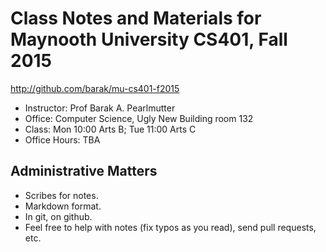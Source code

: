 Class Notes and Materials for Maynooth University CS401, Fall 2015
==================================================================

http://github.com/barak/mu-cs401-f2015

* Instructor: Prof Barak A. Pearlmutter
* Office: Computer Science, Ugly New Building room 132
* Class: Mon 10:00 Arts B; Tue 11:00 Arts C
* Office Hours: TBA

Administrative Matters
----------------------

* Scribes for notes.
* Markdown format.
* In git, on github.
* Feel free to help with notes (fix typos as you read), send pull requests, etc.
